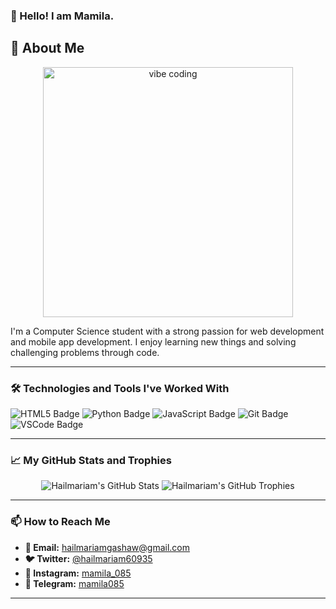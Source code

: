 ### 👋 Hello! I am Mamila.

## 🚀 About Me

<p align="center">
  <img src="https://media.giphy.com/media/v1.Y2lkPTc5MGI3NjExajh6eDQ3bDJtZ3FlZ3l0dmR0eHBoeXdkd29uazU0Z3hhZHpneG0zMiZlcD12MV9pbnRlcm5hbF9naWZfYnlfaWQmY3Q9Zw/L2XgS040N04Fw0u9pD/giphy.gif" alt="vibe coding" width="400"/>
</p>

<p>
  I'm a Computer Science student with a strong passion for web development and mobile app development. I enjoy learning new things and solving challenging problems through code.
</p>

---

### 🛠️ Technologies and Tools I've Worked With

<p align="left">
  <img src="https://img.shields.io/badge/-HTML5-E34F26?style=for-the-badge&logo=html5&logoColor=white" alt="HTML5 Badge"/>
  <img src="https://img.shields.io/badge/-Python-3776AB?style=for-the-badge&logo=python&logoColor=white" alt="Python Badge"/>
  <img src="https://img.shields.io/badge/-JavaScript-F7DF1E?style=for-the-badge&logo=javascript&logoColor=black" alt="JavaScript Badge"/>
  <img src="https://img.shields.io/badge/-Git-F05032?style=for-the-badge&logo=git&logoColor=white" alt="Git Badge"/>
  <img src="https://img.shields.io/badge/-VSCode-007ACC?style=for-the-badge&logo=visual-studio-code&logoColor=white" alt="VSCode Badge"/>
</p>

---

### 📈 My GitHub Stats and Trophies

<p align="center">
  <img src="https://github-readme-stats.vercel.app/api?username=mamila085&show_icons=true&theme=dracula" alt="Hailmariam's GitHub Stats"/>
  <img src="https://github-profile-trophy.vercel.app/?username=mamila085&theme=nord" alt="Hailmariam's GitHub Trophies"/>
</p>

---

### 📫 How to Reach Me

- **📧 Email:** hailmariamgashaw@gmail.com
- **🐦 Twitter:** [@hailmariam60935](https://twitter.com/hailmariam60935)
- **📸 Instagram:** [mamila_085](https://www.instagram.com/mamila_085)
- **💬 Telegram:** [mamila085](https://www.telegram.com/mamila_085)

---
